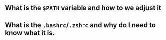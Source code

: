 
## What is the `$PATH` variable and how to we adjust it

## What is the `.bashrc`/`.zshrc` and why do I need to know what it is.
